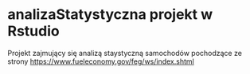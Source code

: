 # analizaStatystyczna projekt w Rstudio
Projekt zajmujący się analizą staystyczną samochodów pochodzące ze strony https://www.fueleconomy.gov/feg/ws/index.shtml

